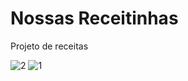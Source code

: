 # Nossas Receitinhas

Projeto de receitas



![2](https://github.com/GuilhermeSilvestre/Flutter-Nossas-Receitinhas/assets/100291684/108578e6-2591-43ae-9e27-a05d924f3fbb)
![1](https://github.com/GuilhermeSilvestre/Flutter-Nossas-Receitinhas/assets/100291684/42764675-a061-4803-8b2c-21d9d5b2b770)
